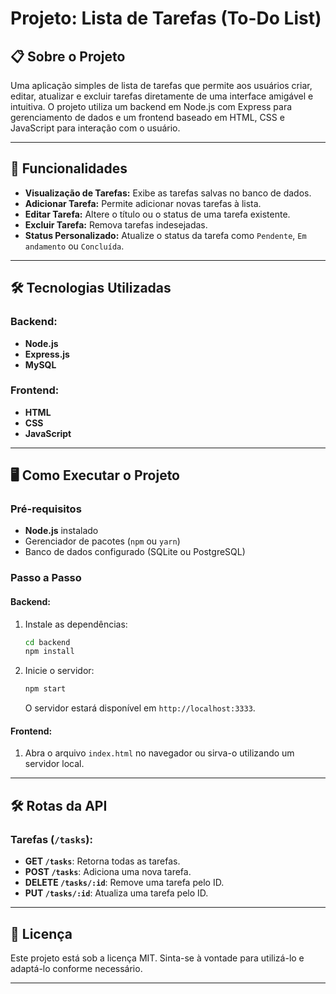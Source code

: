 # Projeto: Lista de Tarefas (To-Do List)

## 📋 Sobre o Projeto
Uma aplicação simples de lista de tarefas que permite aos usuários criar, editar, atualizar e excluir tarefas diretamente de uma interface amigável e intuitiva. O projeto utiliza um backend em Node.js com Express para gerenciamento de dados e um frontend baseado em HTML, CSS e JavaScript para interação com o usuário.

---

## 🚀 Funcionalidades

- **Visualização de Tarefas:** Exibe as tarefas salvas no banco de dados.
- **Adicionar Tarefa:** Permite adicionar novas tarefas à lista.
- **Editar Tarefa:** Altere o título ou o status de uma tarefa existente.
- **Excluir Tarefa:** Remova tarefas indesejadas.
- **Status Personalizado:** Atualize o status da tarefa como `Pendente`, `Em andamento` ou `Concluída`.

---

## 🛠️ Tecnologias Utilizadas

### Backend:
- **Node.js**
- **Express.js**
- **MySQL** 

### Frontend:
- **HTML**
- **CSS**
- **JavaScript**

---

## 🖥️ Como Executar o Projeto

### Pré-requisitos
- **Node.js** instalado
- Gerenciador de pacotes (`npm` ou `yarn`)
- Banco de dados configurado (SQLite ou PostgreSQL)

### Passo a Passo

#### Backend:
1. Instale as dependências:
   ```bash
   cd backend
   npm install
   ```
2. Inicie o servidor:
   ```bash
   npm start
   ```
   O servidor estará disponível em `http://localhost:3333`.

#### Frontend:
1. Abra o arquivo `index.html` no navegador ou sirva-o utilizando um servidor local.

---

## 🛠️ Rotas da API

### Tarefas (`/tasks`):
- **GET `/tasks`**: Retorna todas as tarefas.
- **POST `/tasks`**: Adiciona uma nova tarefa.
- **DELETE `/tasks/:id`**: Remove uma tarefa pelo ID.
- **PUT `/tasks/:id`**: Atualiza uma tarefa pelo ID.

---

## 📝 Licença
Este projeto está sob a licença MIT. Sinta-se à vontade para utilizá-lo e adaptá-lo conforme necessário.

---
